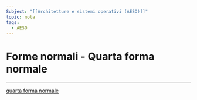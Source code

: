 ```yaml
---
Subject: "[[Architetture e sistemi operativi (AESO)]]"
topic: nota
tags:
  - AESO
---
```


# Forme normali - Quarta forma normale
---
[quarta forma normale](https://en.wikipedia.org/wiki/Database_normalization)
